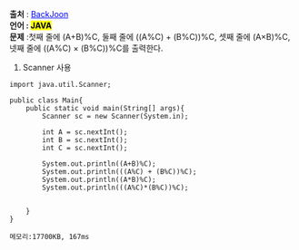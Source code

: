**출처** : <a href="https://www.acmicpc.net/problem/10430" style="color: blue; text-decoration: underline;">BackJoon</a><br>
**언어 : <mark>JAVA**</mark><br>
**문제** :첫째 줄에 (A+B)%C, 둘째 줄에 ((A%C) + (B%C))%C, 셋째 줄에 (A×B)%C, 넷째 줄에 ((A%C) × (B%C))%C를 출력한다.<br>

1. Scanner 사용
```
import java.util.Scanner;

public class Main{
    public static void main(String[] args){
        Scanner sc = new Scanner(System.in);

        int A = sc.nextInt();
        int B = sc.nextInt();
        int C = sc.nextInt();

        System.out.println((A+B)%C);
        System.out.println(((A%C) + (B%C))%C);
        System.out.println((A*B)%C);
        System.out.println(((A%C)*(B%C))%C);
        

    }
}

메모리:17700KB, 167ms
```
